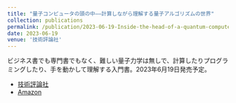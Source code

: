 ```yaml
---
title: "量子コンピュータの頭の中――計算しながら理解する量子アルゴリズムの世界"
collection: publications
permalink: /publication/2023-06-19-Inside-the-head-of-a-quantum-computer
date: 2023-06-19
venue: '技術評論社'
---
```

ビジネス書でも専門書でもなく、難しい量子力学は無しで、計算したりプログラミングしたり、手を動かして理解する入門書。2023年6月19日発売予定。
 * [技術評論社](https://gihyo.jp/book/2023/978-4-297-13511-9)
 * [Amazon](https://www.amazon.co.jp/dp/4297135116/)
